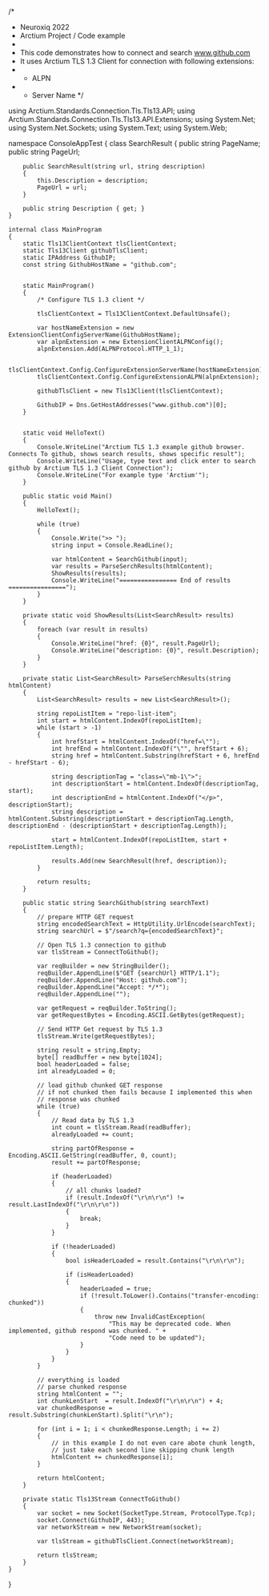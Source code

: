 /*
 * Neuroxiq 2022
 * Arctium Project / Code example
 * 
 * This code demonstrates how to connect and search www.github.com
 * It uses Arctium TLS 1.3 Client for connection with following extensions:
 *  - ALPN
 *  - Server Name
 */


using Arctium.Standards.Connection.Tls.Tls13.API;
using Arctium.Standards.Connection.Tls.Tls13.API.Extensions;
using System.Net;
using System.Net.Sockets;
using System.Text;
using System.Web;

namespace ConsoleAppTest
{
    class SearchResult
    {
        public string PageName;
        public string PageUrl;

        public SearchResult(string url, string description)
        {
            this.Description = description;
            PageUrl = url;
        }

        public string Description { get; }
    }

    internal class MainProgram
    {
        static Tls13ClientContext tlsClientContext;
        static Tls13Client githubTlsClient;
        static IPAddress GithubIP;
        const string GithubHostName = "github.com";


        static MainProgram()
        {
            /* Configure TLS 1.3 client */

            tlsClientContext = Tls13ClientContext.DefaultUnsafe();

            var hostNameExtension = new ExtensionClientConfigServerName(GithubHostName);
            var alpnExtension = new ExtensionClientALPNConfig();
            alpnExtension.Add(ALPNProtocol.HTTP_1_1);

            tlsClientContext.Config.ConfigureExtensionServerName(hostNameExtension);
            tlsClientContext.Config.ConfigureExtensionALPN(alpnExtension);

            githubTlsClient = new Tls13Client(tlsClientContext);

            GithubIP = Dns.GetHostAddresses("www.github.com")[0];
        }   


        static void HelloText()
        {
            Console.WriteLine("Arctium TLS 1.3 example github browser. Connects To github, shows search results, shows specific result");
            Console.WriteLine("Usage, type text and click enter to search github by Arctium TLS 1.3 Client Connection");
            Console.WriteLine("For example type 'Arctium'");
        }

        public static void Main()
        {
            HelloText();

            while (true)
            {
                Console.Write(">> ");
                string input = Console.ReadLine();

                var htmlContent = SearchGithub(input);
                var results = ParseSerchResults(htmlContent);
                ShowResults(results);
                Console.WriteLine("================ End of results ================");
            }
        }

        private static void ShowResults(List<SearchResult> results)
        {
            foreach (var result in results)
            {
                Console.WriteLine("href: {0}", result.PageUrl);
                Console.WriteLine("description: {0}", result.Description);
            }
        }

        private static List<SearchResult> ParseSerchResults(string htmlContent)
        {
            List<SearchResult> results = new List<SearchResult>();

            string repoListItem = "repo-list-item";
            int start = htmlContent.IndexOf(repoListItem);
            while (start > -1)
            {
                int hrefStart = htmlContent.IndexOf("href=\"");
                int hrefEnd = htmlContent.IndexOf("\"", hrefStart + 6);
                string href = htmlContent.Substring(hrefStart + 6, hrefEnd - hrefStart - 6);

                string descriptionTag = "class=\"mb-1\">";
                int descriptionStart = htmlContent.IndexOf(descriptionTag, start);
                int descriptionEnd = htmlContent.IndexOf("</p>", descriptionStart);
                string description = htmlContent.Substring(descriptionStart + descriptionTag.Length, descriptionEnd - (descriptionStart + descriptionTag.Length));

                start = htmlContent.IndexOf(repoListItem, start + repoListItem.Length);

                results.Add(new SearchResult(href, description));
            }

            return results;
        }

        public static string SearchGithub(string searchText)
        {
            // prepare HTTP GET request
            string encodedSearchText = HttpUtility.UrlEncode(searchText);
            string searchUrl = $"/search?q={encodedSearchText}";

            // Open TLS 1.3 connection to github
            var tlsStream = ConnectToGithub();

            var reqBuilder = new StringBuilder();
            reqBuilder.AppendLine($"GET {searchUrl} HTTP/1.1");
            reqBuilder.AppendLine("Host: github.com");
            reqBuilder.AppendLine("Accept: */*");
            reqBuilder.AppendLine("");

            var getRequest = reqBuilder.ToString();
            var getRequestBytes = Encoding.ASCII.GetBytes(getRequest);

            // Send HTTP Get request by TLS 1.3
            tlsStream.Write(getRequestBytes);

            string result = string.Empty;
            byte[] readBuffer = new byte[1024];
            bool headerLoaded = false;
            int alreadyLoaded = 0;

            // load github chunked GET response
            // if not chunked then fails because I implemented this when 
            // response was chunked
            while (true)
            {
                // Read data by TLS 1.3
                int count = tlsStream.Read(readBuffer);
                alreadyLoaded += count;

                string partOfResponse = Encoding.ASCII.GetString(readBuffer, 0, count);
                result += partOfResponse;

                if (headerLoaded)
                {
                    // all chunks loaded?
                    if (result.IndexOf("\r\n\r\n") != result.LastIndexOf("\r\n\r\n"))
                    {
                        break;
                    }
                }

                if (!headerLoaded)
                {
                    bool isHeaderLoaded = result.Contains("\r\n\r\n");

                    if (isHeaderLoaded)
                    {
                        headerLoaded = true;
                        if (!result.ToLower().Contains("transfer-encoding: chunked"))
                        {
                            throw new InvalidCastException(
                                "This may be deprecated code. When implemented, github respond was chunked. " +
                                "Code need to be updated");
                        }
                    }
                }
            }

            // everything is loaded
            // parse chunked response
            string htmlContent = "";
            int chunkLenStart  = result.IndexOf("\r\n\r\n") + 4;
            var chunkedResponse = result.Substring(chunkLenStart).Split("\r\n");

            for (int i = 1; i < chunkedResponse.Length; i += 2)
            {
                // in this example I do not even care abote chunk length,
                // just take each second line skipping chunk length
                htmlContent += chunkedResponse[i];
            }

            return htmlContent;
        }

        private static Tls13Stream ConnectToGithub()
        {
            var socket = new Socket(SocketType.Stream, ProtocolType.Tcp);
            socket.Connect(GithubIP, 443);
            var networkStream = new NetworkStream(socket);

            var tlsStream = githubTlsClient.Connect(networkStream);

            return tlsStream;
        }
    }
}
